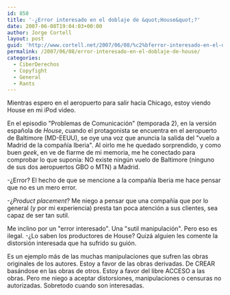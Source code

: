 ```yaml
---
id: 850
title: '-¿Error interesado en el doblaje de &quot;House&quot;?'
date: 2007-06-08T19:04:03+00:00
author: Jorge Cortell
layout: post
guid: 'http://www.cortell.net/2007/06/08/%c2%bferror-interesado-en-el-doblaje-de-house/'
permalink: /2007/06/08/error-interesado-en-el-doblaje-de-house/
categories:
  - CiberDerechos
  - Copyfight
  - General
  - Rants
---
```

Mientras espero en el aeropuerto para salir hacia Chicago, estoy viendo House en mi iPod video.

En el episodio "Problemas de Comunicación" (temporada 2), en la versión española de _House_, cuando el protagonista se encuentra en el aeropuerto de Baltimore (MD-EEUU), se oye una voz que anuncia la salida del "vuelo a Madrid de la compañí­a Iberia". Al oirlo me he quedado sorprendido, y como buen _geek_, en ve de fiarme de mi memoria, me he conectado para comprobar lo que suponí­a: NO existe ningún vuelo de Baltimore (ninguno de sus dos aeropuertos GBO o MTN) a Madrid.

-¿Error? El hecho de que se mencione a la compañí­a Iberia me hace pensar que no es un mero error.

-¿_Product placement_? Me niego a pensar que una compañí­a que por lo general (y por mi experiencia) presta tan poca atención a sus clientes, sea capaz de ser tan sutil.

Me inclino por un "error interesado". Una "sutil manipulación". Pero eso es ilegal. -¿Lo saben los productores de House? Quizá alguien les comente la distorsión interesada que ha sufrido su guión.

Es un ejemplo más de las muchas manipulaciones que sufren las obras originales de los autores. Estoy a favor de las obras derivadas. De CREAR basándose en las obras de otros. Estoy a favor del libre ACCESO a las obras. Pero me niego a aceptar distorsiones, manipulaciones o censuras no autorizadas. Sobretodo cuando son interesadas.